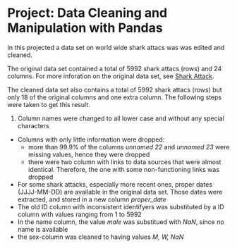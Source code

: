 # Project: Data Cleaning and Manipulation with Pandas
In this projected a data set on world wide shark attacs was was edited and cleaned.

The original data set contained a total of 5992 shark attacs (rows) and 24 columns. For more inforation on the original data set, see [Shark Attack](https://www.kaggle.com/teajay/global-shark-attacks/version/1).

The cleaned data set also contains a total of 5992 shark attacs (rows) but only 18 of the original columns and one extra column. The following steps were taken to get this result.

1. Column names were changed to all lower case and without any special characters
* Columns with only little information were dropped:
	* more than 99.9% of the columns *unnamed 22* and *unnamed 23* were missing values, hence they were dropped
	* there were two column with links to data sources that were almost identical. Therefore, the one with some non-functioning links was dropped
* For some shark attacks, especially more recent ones, proper dates (JJJJ-MM-DD) are available in the original data set. Those dates were extracted, and stored in a new column *proper_date*
* The old ID column with inconsistent identifyers was substituted by a ID column with values ranging from 1 to 5992
* In the name column, the value *male* was substitued with *NaN*, since no name is available
* the sex-column was cleaned to having values *M, W, NaN*


